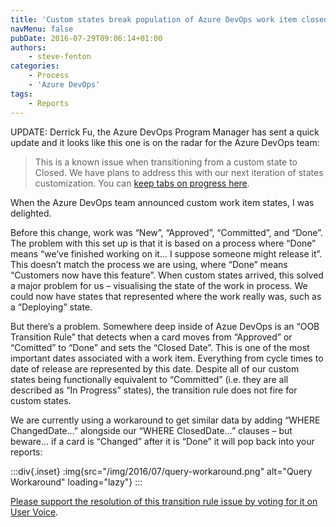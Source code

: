 ```yaml
---
title: 'Custom states break population of Azure DevOps work item closed date'
navMenu: false
pubDate: 2016-07-29T09:06:14+01:00
authors:
    - steve-fenton
categories:
    - Process
    - 'Azure DevOps'
tags:
    - Reports
---
```


UPDATE: Derrick Fu, the Azure DevOps Program Manager has sent a quick update and it looks like this one is on the radar for the Azure DevOps team:

> This is a known issue when transitioning from a custom state to Closed. We have plans to address this with our next iteration of states customization. You can [keep tabs on progress here](https://blogs.msdn.microsoft.com/visualstudioalm/2016/06/18/vsts-process-customization-futures-june-2016/).

When the Azure DevOps team announced custom work item states, I was delighted.

Before this change, work was “New”, “Approved”, “Committed”, and “Done”. The problem with this set up is that it is based on a process where “Done” means “we’ve finished working on it… I suppose someone might release it”. This doesn’t match the process we are using, where “Done” means “Customers now have this feature”. When custom states arrived, this solved a major problem for us – visualising the state of the work in process. We could now have states that represented where the work really was, such as a “Deploying” state.

But there’s a problem. Somewhere deep inside of Azue DevOps is an “OOB Transition Rule” that detects when a card moves from “Approved” or “Comitted” to “Done” and sets the “Closed Date”. This is one of the most important dates associated with a work item. Everything from cycle times to date of release are represented by this date. Despite all of our custom states being functionally equivalent to “Committed” (i.e. they are all described as “In Progress” states), the transition rule does not fire for custom states.

We are currently using a workaround to get similar data by adding “WHERE ChangedDate…” alongside our “WHERE ClosedDate…” clauses – but beware… if a card is “Changed” after it is “Done” it will pop back into your reports:

:::div{.inset}
:img{src="/img/2016/07/query-workaround.png" alt="Query Workaround" loading="lazy"}
:::

[Please support the resolution of this transition rule issue by voting for it on User Voice](https://visualstudio.uservoice.com/forums/330519-team-services/suggestions/15453015-custom-states-break-oob-transition-rules).